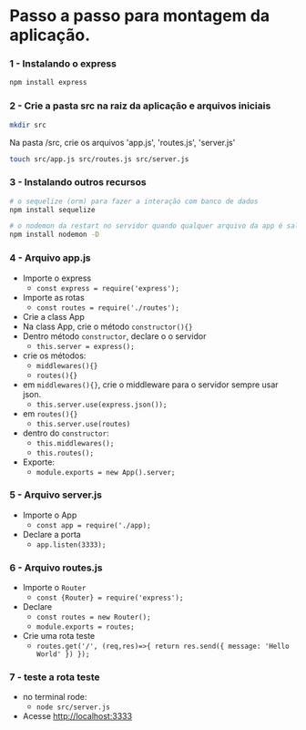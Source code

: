 # Passo a passo para montagem da aplicação.

### 1 - Instalando o express

```sh
npm install express
```
### 2 - Crie a pasta src na raiz da aplicação e arquivos iniciais

```sh
mkdir src
```
Na pasta /src, crie os arquivos 'app.js', 'routes.js', 'server.js'
```sh
touch src/app.js src/routes.js src/server.js
```
### 3 - Instalando outros recursos
```sh
# o sequelize (orm) para fazer a interação com banco de dados
npm install sequelize
```
```sh
# o nodemon da restart no servidor quando qualquer arquivo da app é salvo
npm install nodemon -D
```

### 4 - Arquivo app.js
- Importe o express
  - `const express = require('express');`
- Importe as rotas
  - `const routes = require('./routes');`
- Crie a class App
- Na class App, crie o método `constructor(){}`
- Dentro método `constructor`, declare o o servidor 
  - `this.server = express();`
- crie os métodos: 
  - `middlewares(){}`
  - `routes(){}`
- em `middlewares(){}`, crie o middleware para o servidor sempre usar json.
  - `this.server.use(express.json());`
- em `routes(){}`
  - `this.server.use(routes)`
- dentro do `constructor`:
  - `this.middlewares();`
  - `this.routes();`
- Exporte:
  - `module.exports = new App().server;`

### 5 - Arquivo server.js
- Importe o App
  - `const app = require('./app);`
- Declare a porta
  - `app.listen(3333);`

### 6 - Arquivo routes.js
- Importe o `Router`
  - `const {Router} = require('express');`
- Declare
  - `const routes = new Router();`
  - `module.exports = routes;`
- Crie uma rota teste
  - `routes.get('/', (req,res)=>{ return res.send({ message: 'Hello World' }) });`

### 7 - teste a rota teste
- no terminal rode:
  - `node src/server.js`
- Acesse [http://localhost:3333](http://localhost:3333)